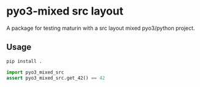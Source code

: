 # pyo3-mixed src layout

A package for testing maturin with a src layout mixed pyo3/python project.

## Usage

```bash
pip install .
```

```python
import pyo3_mixed_src
assert pyo3_mixed_src.get_42() == 42
```
